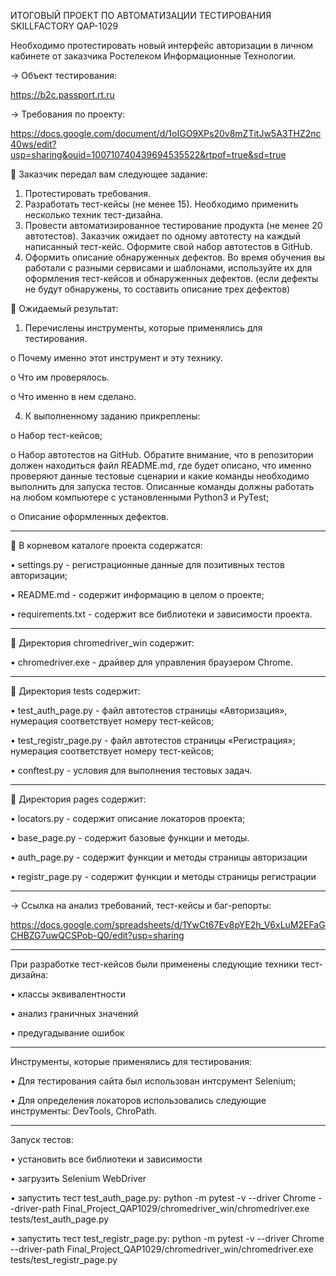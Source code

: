 ИТОГОВЫЙ ПРОЕКТ ПО АВТОМАТИЗАЦИИ ТЕСТИРОВАНИЯ SKILLFACTORY QAP-1029

Необходимо протестировать новый интерфейс авторизации в личном кабинете от заказчика Ростелеком Информационные Технологии.

→ Объект тестирования: 

https://b2c.passport.rt.ru

→ Требования по проекту: 

https://docs.google.com/document/d/1oIGO9XPs20v8mZTitJw5A3THZ2nc40ws/edit?usp=sharing&ouid=100710740439694535522&rtpof=true&sd=true

📑 Заказчик передал вам следующее задание:
1.	Протестировать требования.
2.	Разработать тест-кейсы (не менее 15). Необходимо применить несколько техник тест-дизайна.
3.	Провести автоматизированное тестирование продукта (не менее 20 автотестов). Заказчик ожидает по одному автотесту на каждый написанный тест-кейс. Оформите свой набор автотестов в GitHub.
4.	Оформить описание обнаруженных дефектов. Во время обучения вы работали с разными сервисами и шаблонами, используйте их для оформления тест-кейсов и обнаруженных дефектов. (если дефекты не будут обнаружены, то составить описание трех дефектов)

📑 Ожидаемый результат:
1.	Перечислены инструменты, которые применялись для тестирования.

o	Почему именно этот инструмент и эту технику.

o	Что им проверялось.

o	Что именно в нем сделано.


4.	К выполненному заданию прикреплены:
	
o	Набор тест-кейсов;

o	Набор автотестов на GitHub. Обратите внимание, что в репозитории должен находиться файл README.md, где будет описано, что именно проверяют данные тестовые сценарии и какие команды необходимо выполнить для запуска тестов. Описанные команды должны работать на любом компьютере с установленными Python3 и PyTest;

o	Описание оформленных дефектов.
________________________________________
📑 В корневом каталоге проекта содержатся:

•	settings.py - регистрационные данные для позитивных тестов авторизации;

•	README.md - содержит информацию в целом о проекте;

•	requirements.txt - содержит все библиотеки и зависимости проекта.

________________________________________
📑 Директория chromedriver_win содержит:

•	chromedriver.exe - драйвер для управления браузером Chrome.
________________________________________
📑 Директория tests содержит:

•	test_auth_page.py - файл автотестов страницы «Авторизация», нумерация соответствует номеру тест-кейсов;

•	test_registr_page.py - файл автотестов страницы «Регистрация»; нумерация соответствует номеру тест-кейсов;

•	conftest.py - условия для выполнения тестовых задач.
________________________________________
📑 Директория pages содержит:

•	locators.py - содержит описание локаторов проекта;

•	base_page.py - содержит базовые функции и методы.

•	auth_page.py - содержит функции и методы страницы авторизации

•	registr_page.py - содержит функции и методы страницы регистрации
________________________________________
→ Ссылка на анализ требований, тест-кейсы и баг-репорты:

https://docs.google.com/spreadsheets/d/1YwCt67Ev8pYE2h_V6xLuM2EFaGCHBZG7uwQCSPob-Q0/edit?usp=sharing
________________________________________
При разработке тест-кейсов были применены следующие техники тест-дизайна:

•	классы эквивалентности

•	анализ граничных значений

•	предугадывание ошибок
________________________________________
Инструменты, которые применялись для тестирования:

•	Для тестирования сайта был использован интсрумент Selenium;

•	Для определения локаторов использовались следующие инструменты: DevTools, ChroPath.
________________________________________
Запуск тестов:

•	установить все библиотеки и зависимости

•	загрузить Selenium WebDriver 

•	запустить тест test_auth_page.py:   python -m pytest -v --driver Chrome --driver-path Final_Project_QAP1029/chromedriver_win/chromedriver.exe tests/test_auth_page.py

•	запустить тест test_registr_page.py:   python -m pytest -v --driver Chrome --driver-path Final_Project_QAP1029/chromedriver_win/chromedriver.exe tests/test_registr_page.py
